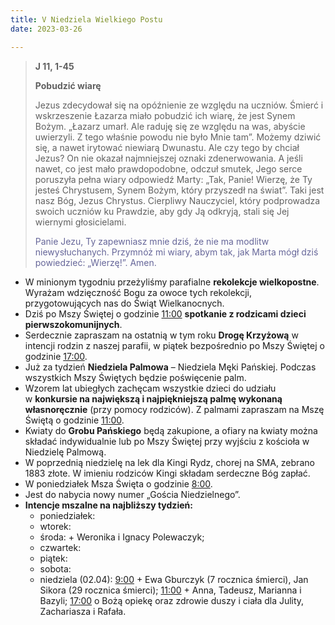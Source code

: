 ```yaml
---
title: V Niedziela Wielkiego Postu
date: 2023-03-26

---
```


> **J 11, 1-45**
>
> **Pobudzić wiarę**
>
> Jezus zdecydował się na opóźnienie ze względu na uczniów. Śmierć i wskrzeszenie Łazarza miało pobudzić ich wiarę, że jest Synem Bożym. „Łazarz umarł. Ale raduję się ze względu na was, abyście uwierzyli. Z tego właśnie powodu nie było Mnie tam”. Możemy dziwić się, a nawet irytować niewiarą Dwunastu. Ale czy tego by chciał Jezus? On nie okazał najmniejszej oznaki zdenerwowania. A jeśli nawet, co jest mało prawdopodobne, odczuł smutek, Jego serce poruszyła pełna wiary odpowiedź Marty: „Tak, Panie! Wierzę, że Ty jesteś Chrystusem, Synem Bożym, który przyszedł na świat”. Taki jest nasz Bóg, Jezus Chrystus. Cierpliwy Nauczyciel, który podprowadza swoich uczniów ku Prawdzie, aby gdy Ją odkryją, stali się Jej wiernymi głosicielami.
>
> <span style="color: #666699;">Panie Jezu, Ty zapewniasz mnie dziś, że nie ma modlitw niewysłuchanych. Przymnóż mi wiary, abym tak, jak Marta mógł dziś powiedzieć: „Wierzę!”. Amen.
> &nbsp;

- W minionym tygodniu przeżyliśmy parafialne **rekolekcje wielkopostne**. Wyrażam wdzięczność Bogu za owoce tych rekolekcji, przygotowujących nas do Świąt Wielkanocnych.
- Dziś po Mszy Świętej o godzinie <u>11:00</u> **spotkanie z rodzicami dzieci pierwszokomunijnych**.
- Serdecznie zapraszam na ostatnią w tym roku **Drogę Krzyżową** w intencji rodzin z naszej parafii, w piątek bezpośrednio po Mszy Świętej o godzinie <u>17:00</u>.
- Już za tydzień **Niedziela Palmowa** – Niedziela Męki Pańskiej. Podczas wszystkich Mszy Świętych będzie poświęcenie palm.
- Wzorem lat ubiegłych zachęcam wszystkie dzieci do udziału w **konkursie na największą i najpiękniejszą palmę wykonaną własnoręcznie** (przy pomocy rodziców). Z palmami zapraszam na Mszę Świętą o godzinie <u>11:00</u>.
- Kwiaty do **Grobu Pańskiego** będą zakupione, a ofiary na kwiaty można składać indywidualnie lub po Mszy Świętej przy wyjściu z kościoła w Niedzielę Palmową.
- W poprzednią niedzielę na lek dla Kingi Rydz, chorej na SMA, zebrano 1883 złote. W imieniu rodziców Kingi składam serdeczne Bóg zapłać.
- W poniedziałek Msza Święta o godzinie <u>8:00</u>.
- Jest do nabycia nowy numer „Gościa Niedzielnego”.
- **Intencje mszalne na najbliższy tydzień:**
  - poniedziałek:
  - wtorek:
  - środa: + Weronika i Ignacy Polewaczyk;
  - czwartek:
  - piątek:
  - sobota:
  - niedziela (02.04): <u>9:00</u> + Ewa Gburczyk (7 rocznica śmierci), Jan Sikora (29 rocznica śmierci); <u>11:00</u> + Anna, Tadeusz, Marianna i Bazyli; <u>17:00</u> o Bożą opiekę oraz zdrowie duszy i ciała dla Julity, Zachariasza i Rafała.

